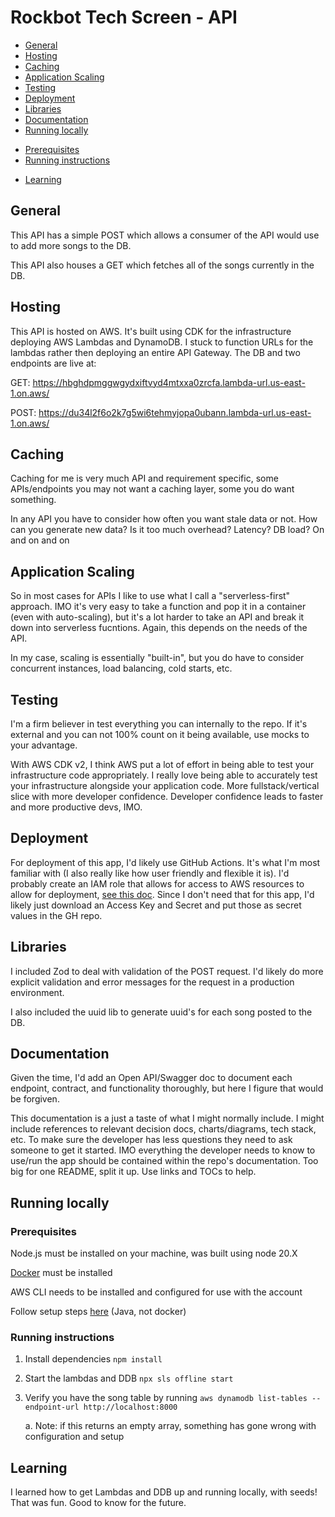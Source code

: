 # Rockbot Tech Screen - API

* [General](#general)
* [Hosting](#hosting)
* [Caching](#caching)
* [Application Scaling](#application-scaling)
* [Testing](#testing)
* [Deployment](#deployment)
* [Libraries](#libraries)
* [Documentation](#documentation)
* [Running locally](#running-locally)
+ [Prerequisites](#prerequisites)
+ [Running instructions](#running-instructions)
* [Learning](#learning)

## General

This API has a simple POST which allows a consumer of the API would use to add more songs to the DB.

This API also houses a GET which fetches all of the songs currently in the DB.

## Hosting

This API is hosted on AWS. It's built using CDK for the infrastructure deploying AWS Lambdas and DynamoDB. I stuck to function URLs for the lambdas rather then deploying an entire API Gateway. The DB and two endpoints are live at:

GET: https://hbghdpmggwgydxiftvyd4mtxxa0zrcfa.lambda-url.us-east-1.on.aws/

POST: https://du34l2f6o2k7g5wi6tehmyjopa0ubann.lambda-url.us-east-1.on.aws/

## Caching

Caching for me is very much API and requirement specific, some APIs/endpoints you may not want a caching layer, some you do want something.

In any API you have to consider how often you want stale data or not. How can you generate new data? Is it too much overhead? Latency? DB load? On and on and on

## Application Scaling

So in most cases for APIs I like to use what I call a "serverless-first" approach. IMO it's very easy to take a function and pop it in a container (even with auto-scaling), but it's a lot harder to take an API and break it down into serverless fucntions. Again, this depends on the needs of the API.

In my case, scaling is essentially "built-in", but you do have to consider concurrent instances, load balancing, cold starts, etc.

## Testing

I'm a firm believer in test everything you can internally to the repo. If it's external and you can not 100% count on it being available, use mocks to your advantage.

With AWS CDK v2, I think AWS put a lot of effort in being able to test your infrastructure code appropriately. I really love being able to accurately test your infrastructure alongside your application code. More fullstack/vertical slice with more developer confidence. Developer confidence leads to faster and more productive devs, IMO.

## Deployment

For deployment of this app, I'd likely use GitHub Actions. It's what I'm most familiar with (I also really like how user friendly and flexible it is). I'd probably create an IAM role that allows for access to AWS resources to allow for deployment, [see this doc](https://docs.github.com/en/actions/security-for-github-actions/security-hardening-your-deployments/configuring-openid-connect-in-amazon-web-services). Since I don't need that for this app, I'd likely just download an Access Key and Secret and put those as secret values in the GH repo.

## Libraries

I included Zod to deal with validation of the POST request. I'd likely do more explicit validation and error messages for the request in a production environment.

I also included the uuid lib to generate uuid's for each song posted to the DB.

## Documentation

Given the time, I'd add an Open API/Swagger doc to document each endpoint, contract, and functionality thoroughly, but here I figure that would be forgiven.

This documentation is a just a taste of what I might normally include. I might include references to relevant decision docs, charts/diagrams, tech stack, etc. To make sure the developer has less questions they need to ask someone to get it started. IMO everything the developer needs to know to use/run the app should be contained within the repo's documentation. Too big for one README, split it up. Use links and TOCs to help.

## Running locally

### Prerequisites
Node.js must be installed on your machine, was built using node 20.X

[Docker](https://www.docker.com) must be installed

AWS CLI needs to be installed and configured for use with the account

Follow setup steps [here](https://www.npmjs.com/package/serverless-dynamodb) (Java, not docker)

### Running instructions

1. Install dependencies
`npm install`

2. Start the lambdas and DDB
`npx sls offline start`

3. Verify you have the song table by running
`aws dynamodb list-tables --endpoint-url http://localhost:8000`

    a. Note: if this returns an empty array, something has gone wrong with configuration and setup



## Learning

I learned how to get Lambdas and DDB up and running locally, with seeds! That was fun. Good to know for the future.



 